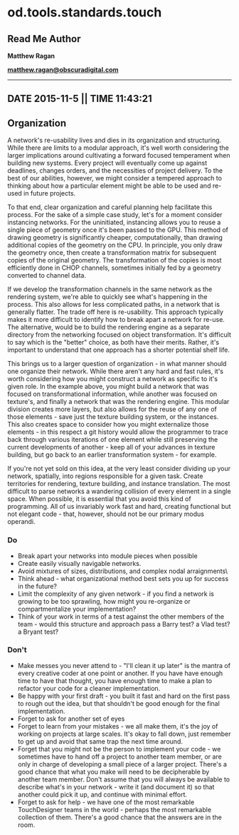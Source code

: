# od.tools.standards.touch #

## Read Me Author ##
**Matthew Ragan**

**matthew.ragan@obscuradigital.com**

--------------------------------
DATE 2015-11-5 || TIME 11:43:21
--------------------------------

## Organization ##
A network's re-usability lives and dies in its organization and structuring. While there are limits to a modular approach, it's well worth considering the larger implications around cultivating a forward focused temperament when building new systems. Every project will eventually come up against deadlines, changes orders, and the necessities of project delivery. To the best of our abilities, however, we might consider a tempered approach to thinking about how a particular element might be able to be used and re-used in future projects.

To that end, clear organization and careful planning help facilitate this process. For the sake of a simple case study, let's for a moment consider instancing networks. For the uninitiated, instancing allows you to reuse a single piece of geometry once it's been passed to the GPU. This method of drawing geometry is significantly cheaper, computationally, than drawing additional copies of the geometry on the CPU. In principle, you only draw the geometry once, then create a transformation matrix for subsequent copies of the original geometry. The transformation of the copies is most efficiently done in CHOP channels, sometimes initially fed by a geometry converted to channel data. 

If we develop the transformation channels in the same network as the rendering system, we're able to quickly see what's happening in the process. This also allows for less complicated paths, in a network that is generally flatter. The trade off here is re-usability. This approach typically makes it more difficult to identify how to break apart a network for re-use. The alternative, would be to build the rendering engine as a separate directory from the networking focused on object transformation. It's difficult to say which is the "better" choice, as both have their merits. Rather, it's important to understand that one approach has a shorter potential shelf life. 

This brings us to a larger question of organization - in what manner should one organize their network. While there aren't any hard and fast rules, it's worth considering how you might construct a network as specific to it's given role. In the example above, you might build a network that was focused on transformational information, while another was focused on texture's, and finally a network that was the rendering engine. This modular division creates more layers, but also allows for the reuse of any one of those elements - save just the texture building system, or the instances. This also creates space to consider how you might externalize those elements - in this respect a git history would allow the programmer to trace back through various iterations of one element while still preserving the current developments of another - keep all of your advances in texture building, but go back to an earlier transformation system - for example.

If you're not yet sold on this idea, at the very least consider dividing up your network, spatially, into regions responsible for a given task. Create territories for rendering, texture building, and instance translation. The most difficult to parse networks a wandering collision of every element in a single space. When possible, it is essential that you avoid this kind of programming. All of us invariably work fast and hard, creating functional but not elegant code - that, however, should not be our primary modus operandi. 

### Do ###
* Break apart your networks into module pieces when possible
* Create easily visually navigable networks.
* Avoid mixtures of sizes, distributions, and complex nodal arraignments\
* Think ahead - what organizational method best sets you up for success in the future?
* Limit the complexity of any given network - if you find a network is growing to be too sprawling, how might you re-organize or compartmentalize your implementation?
* Think of your work in terms of a test against the other members of the team - would this structure and approach pass a Barry test? a Vlad test? a Bryant test? 

### Don't ###
* Make messes you never attend to - "I'll clean it up later" is the mantra of every creative coder at one point or another. If you have have enough time to have that thought, you have enough time to make a plan to refactor your code for a cleaner implementation.
* Be happy with your first draft - you built it fast and hard on the first pass to rough out the idea, but that shouldn't be good enough for the final implementation. 
* Forget to ask for another set of eyes
* Forget to learn from your mistakes - we all make them, it's the joy of working on projects at large scales. It's okay to fall down, just remember to get up and avoid that same trap the next time around.
* Forget that you might not be the person to implement your code - we sometimes have to hand off a project to another team member, or are only in charge of developing a small piece of a larger project. There's a good chance that what you make will need to be decipherable by another team member. Don't assume that you will always be available to describe what's in your network - write it (and document it) so that another could pick it up, and continue with minimal effort.
* Forget to ask for help - we have one of the most remarkable TouchDesigner teams in the world - perhaps the most remarkable collection of them. There's a good chance that the answers are in the room.